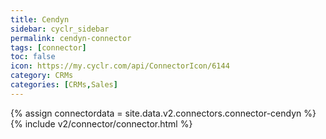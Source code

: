 ```yaml
---
title: Cendyn
sidebar: cyclr_sidebar
permalink: cendyn-connector
tags: [connector]
toc: false
icon: https://my.cyclr.com/api/ConnectorIcon/6144
category: CRMs
categories: [CRMs,Sales]
---
```

{% assign connectordata = site.data.v2.connectors.connector-cendyn %}
{% include v2/connector/connector.html %}	